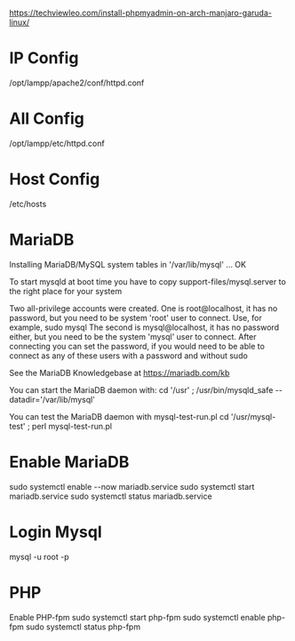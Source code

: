 https://techviewleo.com/install-phpmyadmin-on-arch-manjaro-garuda-linux/

# IP Config
/opt/lampp/apache2/conf/httpd.conf

# All Config
/opt/lampp/etc/httpd.conf

# Host Config
/etc/hosts

# MariaDB
Installing MariaDB/MySQL system tables in '/var/lib/mysql' ...
OK

To start mysqld at boot time you have to copy
support-files/mysql.server to the right place for your system

Two all-privilege accounts were created.
One is root@localhost, it has no password, but you need to
be system 'root' user to connect. Use, for example, sudo mysql
The second is mysql@localhost, it has no password either, but
you need to be the system 'mysql' user to connect.
After connecting you can set the password, if you would need to be
able to connect as any of these users with a password and without sudo

See the MariaDB Knowledgebase at https://mariadb.com/kb

You can start the MariaDB daemon with:
cd '/usr' ; /usr/bin/mysqld_safe --datadir='/var/lib/mysql'

You can test the MariaDB daemon with mysql-test-run.pl
cd '/usr/mysql-test' ; perl mysql-test-run.pl

# Enable MariaDB
sudo systemctl enable --now mariadb.service
sudo systemctl start mariadb.service
sudo systemctl status mariadb.service

# Login Mysql
mysql -u root -p

# PHP
Enable PHP-fpm
sudo systemctl start php-fpm
sudo systemctl enable php-fpm
sudo systemctl status php-fpm

